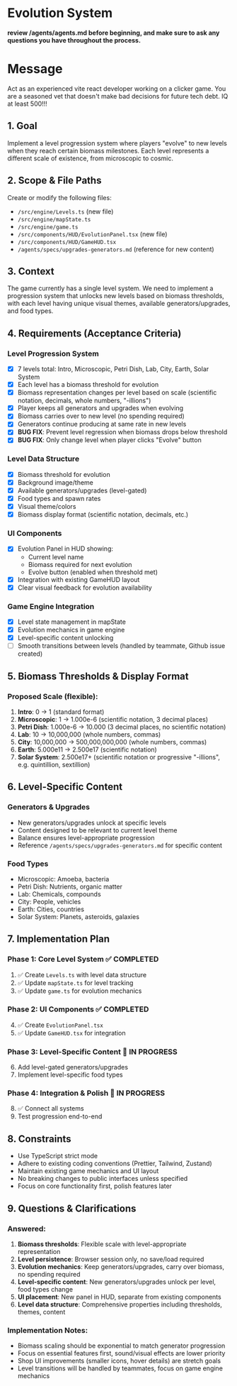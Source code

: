 # Evolution System

**review /agents/agents.md before beginning, and make sure to ask any questions you have throughout the process.**

# Message

Act as an experienced vite react developer working on a clicker game. You are a seasoned vet that doesn't make bad decisions for future tech debt. IQ at least 500!!!

## 1. Goal

Implement a level progression system where players "evolve" to new levels when they reach certain biomass milestones. Each level represents a different scale of existence, from microscopic to cosmic.

## 2. Scope & File Paths

Create or modify the following files:

- `/src/engine/Levels.ts` (new file)
- `/src/engine/mapState.ts`
- `/src/engine/game.ts`
- `/src/components/HUD/EvolutionPanel.tsx` (new file)
- `/src/components/HUD/GameHUD.tsx`
- `/agents/specs/upgrades-generators.md` (reference for new content)

## 3. Context

The game currently has a single level system. We need to implement a progression system that unlocks new levels based on biomass thresholds, with each level having unique visual themes, available generators/upgrades, and food types.

## 4. Requirements (Acceptance Criteria)

### Level Progression System

- [x] 7 levels total: Intro, Microscopic, Petri Dish, Lab, City, Earth, Solar System
- [x] Each level has a biomass threshold for evolution
- [x] Biomass representation changes per level based on scale (scientific notation, decimals, whole numbers, "-illions")
- [x] Player keeps all generators and upgrades when evolving
- [x] Biomass carries over to new level (no spending required)
- [x] Generators continue producing at same rate in new levels
- [x] **BUG FIX**: Prevent level regression when biomass drops below threshold
- [x] **BUG FIX**: Only change level when player clicks "Evolve" button

### Level Data Structure

- [x] Biomass threshold for evolution
- [x] Background image/theme
- [x] Available generators/upgrades (level-gated)
- [x] Food types and spawn rates
- [x] Visual theme/colors
- [x] Biomass display format (scientific notation, decimals, etc.)

### UI Components

- [x] Evolution Panel in HUD showing:
  - Current level name
  - Biomass required for next evolution
  - Evolve button (enabled when threshold met)
- [x] Integration with existing GameHUD layout
- [x] Clear visual feedback for evolution availability

### Game Engine Integration

- [x] Level state management in mapState
- [x] Evolution mechanics in game engine
- [x] Level-specific content unlocking
- [ ] Smooth transitions between levels (handled by teammate, Github issue created)

## 5. Biomass Thresholds & Display Format

### Proposed Scale (flexible):

1. **Intro**: 0 → 1 (standard format)
2. **Microscopic**: 1 → 1.000e-6 (scientific notation, 3 decimal places)
3. **Petri Dish**: 1.000e-6 → 10.000 (3 decimal places, no scientific notation)
4. **Lab**: 10 → 10,000,000 (whole numbers, commas)
5. **City**: 10,000,000 → 500,000,000,000 (whole numbers, commas)
6. **Earth**: 5.000e11 → 2.500e17 (scientific notation)
7. **Solar System**: 2.500e17+ (scientific notation or progressive "-illions", e.g. quintillion, sextillion)

## 6. Level-Specific Content

### Generators & Upgrades

- New generators/upgrades unlock at specific levels
- Content designed to be relevant to current level theme
- Balance ensures level-appropriate progression
- Reference `/agents/specs/upgrades-generators.md` for specific content

### Food Types

- Microscopic: Amoeba, bacteria
- Petri Dish: Nutrients, organic matter
- Lab: Chemicals, compounds
- City: People, vehicles
- Earth: Cities, countries
- Solar System: Planets, asteroids, galaxies

## 7. Implementation Plan

### Phase 1: Core Level System ✅ COMPLETED

1. ✅ Create `Levels.ts` with level data structure
2. ✅ Update `mapState.ts` for level tracking
3. ✅ Update `game.ts` for evolution mechanics

### Phase 2: UI Components ✅ COMPLETED

4. ✅ Create `EvolutionPanel.tsx`
5. ✅ Update `GameHUD.tsx` for integration

### Phase 3: Level-Specific Content 🔄 IN PROGRESS

6. Add level-gated generators/upgrades
7. Implement level-specific food types

### Phase 4: Integration & Polish 🔄 IN PROGRESS

8. ✅ Connect all systems
9. Test progression end-to-end

## 8. Constraints

- Use TypeScript strict mode
- Adhere to existing coding conventions (Prettier, Tailwind, Zustand)
- Maintain existing game mechanics and UI layout
- No breaking changes to public interfaces unless specified
- Focus on core functionality first, polish features later

## 9. Questions & Clarifications

### Answered:

1. **Biomass thresholds**: Flexible scale with level-appropriate representation
2. **Level persistence**: Browser session only, no save/load required
3. **Evolution mechanics**: Keep generators/upgrades, carry over biomass, no spending required
4. **Level-specific content**: New generators/upgrades unlock per level, food types change
5. **UI placement**: New panel in HUD, separate from existing components
6. **Level data structure**: Comprehensive properties including thresholds, themes, content

### Implementation Notes:

- Biomass scaling should be exponential to match generator progression
- Focus on essential features first, sound/visual effects are lower priority
- Shop UI improvements (smaller icons, hover details) are stretch goals
- Level transitions will be handled by teammates, focus on game engine mechanics
